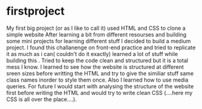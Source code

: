 # firstproject

My first big project (or as I like to call it) used HTML and CSS to clone a simple website
After learning a bit from different resourses and building some mini projects for learning different stuff
I decided to build a medium project. I found this challanenge on front-end practice and tried to replicate it as much as i can( couldn't do it exactly)
learned a lot of stuff while building this .
Tried to keep the code clean and structured but it is a total mess I know.
I learned to see how the website is structured at different sreen sizes before writting the HTML and try to give the similiar stuff same class names
inorder to style them once.
Also I learned how to use media queries.
For future I would start with analysing the structure of the website first before writing the HTML and would try to write clean CSS
(....here my CSS is all over the place....).
